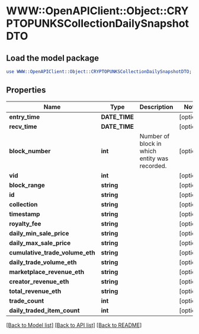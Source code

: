 # WWW::OpenAPIClient::Object::CRYPTOPUNKSCollectionDailySnapshotDTO

## Load the model package
```perl
use WWW::OpenAPIClient::Object::CRYPTOPUNKSCollectionDailySnapshotDTO;
```

## Properties
Name | Type | Description | Notes
------------ | ------------- | ------------- | -------------
**entry_time** | **DATE_TIME** |  | [optional] 
**recv_time** | **DATE_TIME** |  | [optional] 
**block_number** | **int** | Number of block in which entity was recorded. | [optional] 
**vid** | **int** |  | [optional] 
**block_range** | **string** |  | [optional] 
**id** | **string** |  | [optional] 
**collection** | **string** |  | [optional] 
**timestamp** | **string** |  | [optional] 
**royalty_fee** | **string** |  | [optional] 
**daily_min_sale_price** | **string** |  | [optional] 
**daily_max_sale_price** | **string** |  | [optional] 
**cumulative_trade_volume_eth** | **string** |  | [optional] 
**daily_trade_volume_eth** | **string** |  | [optional] 
**marketplace_revenue_eth** | **string** |  | [optional] 
**creator_revenue_eth** | **string** |  | [optional] 
**total_revenue_eth** | **string** |  | [optional] 
**trade_count** | **int** |  | [optional] 
**daily_traded_item_count** | **int** |  | [optional] 

[[Back to Model list]](../README.md#documentation-for-models) [[Back to API list]](../README.md#documentation-for-api-endpoints) [[Back to README]](../README.md)


